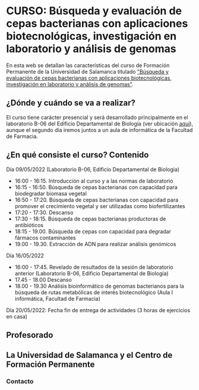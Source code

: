 # CURSO: Búsqueda y evaluación de cepas bacterianas con aplicaciones biotecnológicas, investigación en laboratorio y análisis de genomas

En esta web se detallan las características del curso de Formación Permanente de la Universidad de Salamanca titulado ["Búsqueda y evaluación de cepas bacterianas con aplicaciones biotecnológicas, investigación en laboratorio y análisis de genomas"](http://vaporetto.usal.es/preactform/detalleCurso?codigo_curso=5525&ano_academico=2022&convocatoria=1).

## ¿Dónde y cuándo se va a realizar?

El curso tiene carácter presencial y será desarrollado principalmente en el laboratorio B-06 del Edificio Departamental de Biología (ver ubicación [aquí](https://www.google.es/maps/place/Edificio+Departamental+de+la+Facultad+de+Biolog%C3%ADa/@40.9655671,-5.6772085,19z/data=!4m5!3m4!1s0xd3f2639ff2cb7a9:0x70e6910c896ce196!8m2!3d40.9652583!4d-5.6770244)), aunque el segundo día iremos juntos a un aula de informática de la Facultad de Farmacia.

## ¿En qué consiste el curso? Contenido

Día 09/05/2022 (Laboratorio B-06, Edificio Departamental de Biología)
- 16:00 - 16:15. Introducción al curso y a las normas de laboratorio
- 16:15 - 16:50. Búsqueda de cepas bacterianas con capacidad para biodegradar biomasa vegetal
- 16:50 - 17:20. Búsqueda de cepas bacterianas con capacidad para promover el crecimiento vegetal y ser utilizadas como biofertilizantes
- 17:20 - 17:30. Descanso
- 17:30 - 18:15. Búsqueda de cepas bacterianas productoras de antibióticos
- 18:15 - 19.00. Búsqueda de cepas con capacidad para degradar fármacos contaminantes
- 19.00 - 19.30. Extracción de ADN para realizar análisis genómicos

Día  16/05/2022 
- 16:00 - 17:45. Revelado de resultados de la sesión de laboratorio anterior (Laboratorio B-06, Edificio Departamental de Biología)
- 17.45 - 18.00 Descanso
- 18.00 - 19.30 Análisis bioinformático de genomas bacterianos para la búsqueda de rutas metabólicas de interés biotecnológico (Aula I informática, Facultad de Farmacia)

Día 20/05/2022: Fecha fin de entrega de actividades (3 horas de ejercicios en casa)



## Profesorado

## La Universidad de Salamanca y el Centro de Formación Permanente

### Contacto
